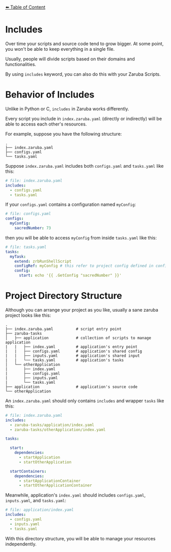 [⬅️ Table of Content](../../README.md)

# Includes

Over time your scripts and source code tend to grow bigger. At some point, you won't be able to keep everything in a single file.

Usually, people will divide scripts based on their domains and functionalities.

By using `includes` keyword, you can also do this with your Zaruba Scripts.

# Behavior of Includes

Unlike in Python or C, `includes` in Zaruba works differently.

Every script you include in `index.zaruba.yaml` (directly or indirectly) will be able to access each other's resources.

For example, suppose you have the following structure:

```
.
├── index.zaruba.yaml
├── configs.yaml
└── tasks.yaml
```

Suppose `index.zaruba.yaml` includes both `configs.yaml` and `tasks.yaml` like this:

```yaml
# file: index.zaruba.yaml
includes:
  - configs.yaml
  - tasks.yaml
```

If your `configs.yaml` contains a configuration named `myConfig`:

```yaml
# file: configs.yaml
configs:
  myConfig:
    sacredNumber: 73
```

then you will be able to access `myConfig` from inside `tasks.yaml` like this:

```yaml
# file: tasks.yaml
tasks:
  myTask:
    extend: zrbRunShellScript
    configRef: myConfig # this refer to project config defined in configs.yaml
    config:
      start: echo '{{ .GetConfig "sacredNumber" }}'
```

# Project Directory Structure

Although you can arrange your project as you like, usually a sane zaruba project looks like this:

```
.
├── index.zaruba.yaml          # script entry point
├── zaruba-tasks
│   ├── application            # collection of scripts to manage application
|   |   ├── index.yaml         # application's entry point
|   |   ├── configs.yaml       # application's shared config
|   |   ├── inputs.yaml        # application's shared input
|   |   └── tasks.yaml         # application's tasks
│   └── otherApplication
|       ├── index.yaml
|       ├── configs.yaml
|       ├── inputs.yaml
|       └── tasks.yaml
├── application                # application's source code
└── otherApplication
```

An `index.zaruba.yaml` should only contains `includes` and wrapper `tasks` like this:

```yaml
# file: index.zaruba.yaml
includes:
  - zaruba-tasks/application/index.yaml
  - zaruba-tasks/otherApplication/index.yaml

tasks:

  start:
    dependencies:
      - startApplication
      - startOtherApplication

  startContainers:
    dependencies:
      - startApplicationContainer
      - startOtherApplicationContainer
```

Meanwhile, application's `index.yaml` should includes `configs.yaml`, `inputs.yaml`, and `tasks.yaml`:

```yaml
# file: application/index.yaml
includes:
  - configs.yaml
  - inputs.yaml
  - tasks.yaml
```
With this directory structure, you will be able to manage your resources independently.
